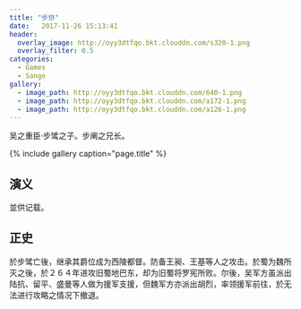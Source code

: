 ```yaml
---
title: "步协"
date:   2017-11-26 15:13:41
header:
  overlay_image: http://oyy3dtfqo.bkt.clouddn.com/s320-1.png
  overlay_filter: 0.5
categories:
  - Games
  - Sango
gallery:
  - image_path: http://oyy3dtfqo.bkt.clouddn.com/640-1.png
  - image_path: http://oyy3dtfqo.bkt.clouddn.com/a172-1.png
  - image_path: http://oyy3dtfqo.bkt.clouddn.com/a126-1.png
---
```


吴之重臣·步骘之子。步阐之兄长。

{% include gallery caption="page.title" %}

## 演义

並供记载。

## 正史

於步骘亡後，继承其爵位成为西陵都督。防备王昶、王基等人之攻击。於蜀为魏所灭之後，於２６４年进攻旧蜀地巴东，却为旧蜀将罗宪所败。尔後，吴军方虽派出陆抗、留平、盛曼等人做为援军支援，但魏军方亦派出胡烈，率领援军前往，於无法进行攻略之情况下撤退。